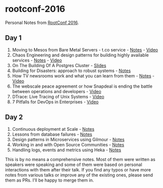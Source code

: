 # rootconf-2016

Personal Notes from [RootConf 2016](https://rootconf.in/2016/).

## Day 1
1. Moving to Mesos from Bare Metal Servers - t.co service - [Notes](https://github.com/ashwanthkumar/rootconf-2016/blob/master/MovingToMesosFromBaremetal.md) - [Video](https://www.youtube.com/watch?v=ny_d4FPlMcc&list=PL279M8GbNsevAmMGz5SKSGDOQdQdlhBcq&index=3)
2. Chaos Engineering and design patterns for building highly available services - [Notes](https://github.com/ashwanthkumar/rootconf-2016/blob/master/Keynote-ChaosEngineering.md) - [Video](https://www.youtube.com/watch?v=sYlWtTbpHQI&list=PL279M8GbNsevAmMGz5SKSGDOQdQdlhBcq&index=1)
3. On The Building Of A Postgres Cluster - [Slides](https://speakerdeck.com/srihari/on-the-building-of-a-postgres-cluster)
4. Building for Disasters: approach to robust systems - [Notes](https://github.com/ashwanthkumar/rootconf-2016/blob/master/BuildingForDisasters.md)
5. How TV newsrooms work and what you can learn from them - [Notes](https://github.com/ashwanthkumar/rootconf-2016/blob/master/HowNewsroomsWork.md) - [Video](https://www.youtube.com/watch?v=c9M0u4yOMNk&list=PL279M8GbNsevAmMGz5SKSGDOQdQdlhBcq&index=2)
6. The webscale peace agreement or how Snapdeal is ending the battle between operations and developers - [Video](https://www.youtube.com/watch?v=LDfWu2NII8k&list=PL279M8GbNsevAmMGz5SKSGDOQdQdlhBcq&index=4)
7. DTrace: Live Tracing of Unix Systems - [Video](https://www.youtube.com/watch?v=ctTyYlDbAIM&list=PL279M8GbNsevAmMGz5SKSGDOQdQdlhBcq&index=5)
8. 7 Pitfalls for DevOps in Enterprises - [Video](https://www.youtube.com/watch?v=UmL2qx057Oo&list=PL279M8GbNsevAmMGz5SKSGDOQdQdlhBcq&index=6)

## Day 2
1. Continuous deployment at Scale - [Notes](https://github.com/ashwanthkumar/rootconf-2016/blob/master/CDAtScaleInEtsy.md)
2. Lessons from database failures - [Notes](https://github.com/ashwanthkumar/rootconf-2016/blob/master/LessonsFromDBFailures.md)
3. Design patterns in Microservices using Gilmour - [Notes](https://github.com/ashwanthkumar/rootconf-2016/blob/master/DesignPatternsInMicroservicesUsingGilmour.md)
4. Working in and with Open Source Communities - [Notes](https://github.com/ashwanthkumar/rootconf-2016/blob/master/WorkingWithOSSCommunities.md)
5. Handling logs, events and metrics using Heka - [Notes](https://github.com/ashwanthkumar/rootconf-2016/blob/master/WorkingWithHeka.md)



This is by no means a comprehensive notes. Most of them were written as speakers were speaking and some of them were based on personal interactions with them after their talk. If you find any typos or have more notes from various talks or improve any of the existing ones, please send them as PRs. I'll be happy to merge them in.
